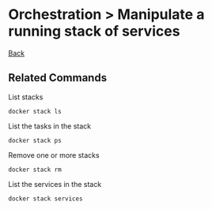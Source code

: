 # Orchestration > Manipulate​ ​a​ ​running​ ​stack​ ​of​ ​services

[Back](./ReadMe.md)

## Related Commands

List stacks
```
docker stack ls
```

List the tasks in the stack
```
docker stack ps
```

Remove one or more stacks
```
docker stack rm
```

List the services in the stack
```
docker stack services
```


